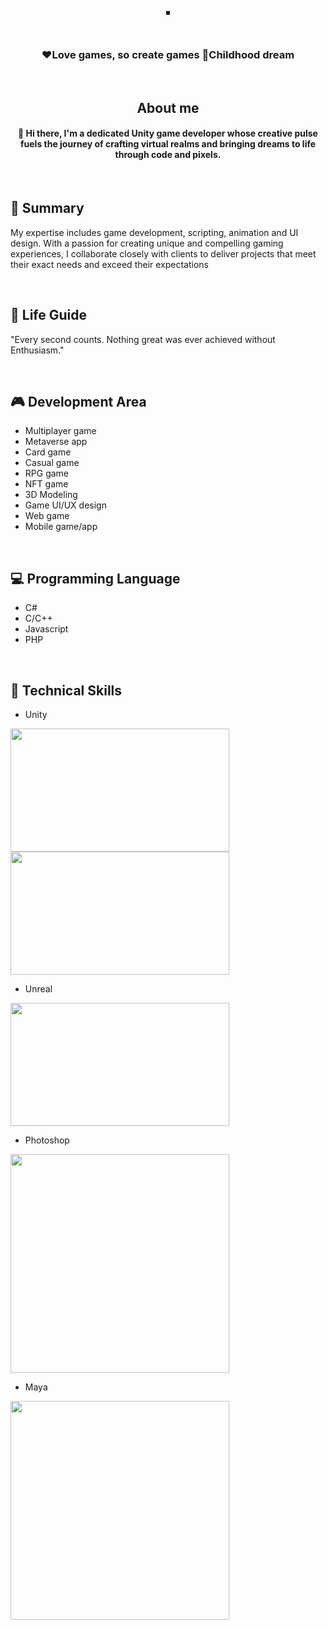 <p align="center">
  <a href="#" target="_blank" rel="noreferrer">
    <img src="https://private-user-images.githubusercontent.com/125852184/308583757-e1871744-f00c-4285-a327-0e0ee4d6dd24.png?jwt=eyJhbGciOiJIUzI1NiIsInR5cCI6IkpXVCJ9.eyJpc3MiOiJnaXRodWIuY29tIiwiYXVkIjoicmF3LmdpdGh1YnVzZXJjb250ZW50LmNvbSIsImtleSI6ImtleTUiLCJleHAiOjE3MDkxMzA4NDAsIm5iZiI6MTcwOTEzMDU0MCwicGF0aCI6Ii8xMjU4NTIxODQvMzA4NTgzNzU3LWUxODcxNzQ0LWYwMGMtNDI4NS1hMzI3LTBlMGVlNGQ2ZGQyNC5wbmc_WC1BbXotQWxnb3JpdGhtPUFXUzQtSE1BQy1TSEEyNTYmWC1BbXotQ3JlZGVudGlhbD1BS0lBVkNPRFlMU0E1M1BRSzRaQSUyRjIwMjQwMjI4JTJGdXMtZWFzdC0xJTJGczMlMkZhd3M0X3JlcXVlc3QmWC1BbXotRGF0ZT0yMDI0MDIyOFQxNDI5MDBaJlgtQW16LUV4cGlyZXM9MzAwJlgtQW16LVNpZ25hdHVyZT0xNDcyNDhjNmFmM2ZhYTcyZTk3YWY3OTFjZWMzOTA1MzMyMDI2ZThmYTkzZDNmOWY1YzZjM2I1Yzc3YWNmMDVmJlgtQW16LVNpZ25lZEhlYWRlcnM9aG9zdCZhY3Rvcl9pZD0wJmtleV9pZD0wJnJlcG9faWQ9MCJ9.u7nWWMw9Ed9Qo2e63zDbuvrLf3ROcNbaJIwy_nWofxM" alt="" border="3px" />
  </a>
</p>

<br/>

<h3 align="center">
❤️Love games, so create games
🧒Childhood dream
</h3>

<br/>

<h2 align="center">
 About me
</h2>

<h4 align="center">
👋 Hi there, I'm a dedicated Unity game developer whose creative pulse fuels the journey of crafting virtual realms and bringing dreams to life through code and pixels.
</h4>

<br/>

## 🔭 Summary

My expertise includes game development, scripting, animation and UI design.
With a passion for creating unique and compelling gaming experiences, I collaborate closely with clients to deliver projects that meet their exact needs and exceed their expectations

<br/>

## 🌟 Life Guide
"Every second counts.
Nothing great was ever achieved without Enthusiasm."

<br/>

## 🎮 Development Area

- Multiplayer game
- Metaverse app
- Card game
- Casual game
- RPG game
- NFT game
- 3D Modeling
- Game UI/UX design
- Web game
- Mobile game/app

<br/>

## 💻 Programming Language

- C#
- C/C++
- Javascript
- PHP

<br/>

## 💼 Technical Skills
- Unity
<img src="https://user-images.githubusercontent.com/125852184/266737943-774e4d97-5b0e-4c8d-b3c2-31c61bef234a.png" width=350px height=197px />
<img src="https://private-user-images.githubusercontent.com/125852184/311374755-2d9b5ca0-cdc6-4053-9c8b-94c868076b28.jpg?jwt=eyJhbGciOiJIUzI1NiIsInR5cCI6IkpXVCJ9.eyJpc3MiOiJnaXRodWIuY29tIiwiYXVkIjoicmF3LmdpdGh1YnVzZXJjb250ZW50LmNvbSIsImtleSI6ImtleTUiLCJleHAiOjE3MDk5MzQyMTAsIm5iZiI6MTcwOTkzMzkxMCwicGF0aCI6Ii8xMjU4NTIxODQvMzExMzc0NzU1LTJkOWI1Y2EwLWNkYzYtNDA1My05YzhiLTk0Yzg2ODA3NmIyOC5qcGc_WC1BbXotQWxnb3JpdGhtPUFXUzQtSE1BQy1TSEEyNTYmWC1BbXotQ3JlZGVudGlhbD1BS0lBVkNPRFlMU0E1M1BRSzRaQSUyRjIwMjQwMzA4JTJGdXMtZWFzdC0xJTJGczMlMkZhd3M0X3JlcXVlc3QmWC1BbXotRGF0ZT0yMDI0MDMwOFQyMTM4MzBaJlgtQW16LUV4cGlyZXM9MzAwJlgtQW16LVNpZ25hdHVyZT00MGVjMWRkNDM2ZjdhYThlYWNjNjMzMzM3ODg4YmEzNDE0MTNjNTlkZGJiMGJiYjFkYWZkODdlM2I1ZTBkZjZjJlgtQW16LVNpZ25lZEhlYWRlcnM9aG9zdCZhY3Rvcl9pZD0wJmtleV9pZD0wJnJlcG9faWQ9MCJ9.xJ_zUAbAr4_0kB-MyRnm37mJqzPhSajQ7VphusSmvOs" width=350px height=197px />
<br/>

- Unreal
<img src="https://user-images.githubusercontent.com/125852184/266738155-48d395ab-8888-4db4-96df-75af763da236.jpg" width=350px height=197px />

<br/>

- Photoshop
<img src="https://user-images.githubusercontent.com/125852184/266737957-585a370b-1ec6-4804-ab96-e909e4ebb087.png" width=350px he3ght=197px />

<br/>

- Maya
<img src="https://user-images.githubusercontent.com/125852184/266737959-fe5ce221-deba-4fe7-afc9-792d93a9ee85.png" width=350px he3ght=197px />
